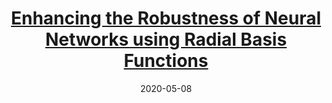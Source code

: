 ---
type: publications
layout: archive
author_profile: false
related: false
date: 2020-05-08
title: "[Enhancing the Robustness of Neural Networks using Radial Basis Functions](https://ir.vanderbilt.edu/bitstream/handle/1803/10082/BURRUSS-THESIS-2020.pdf?sequence=1)"
header:
  teaser: "/assets/images/thesis_teaser.png"
excerpt: "Master's thesis completed under the supervision of Dr. Abhishek Dubey and Dr. Xenofon Koutsoukos at Vanderbilt University."
tags: AI Neural Networks Adversarial
---